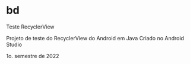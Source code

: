 # bd
Teste RecyclerView

Projeto de teste do RecyclerView do Android em Java
Criado no Android Studio

1o. semestre de 2022 
